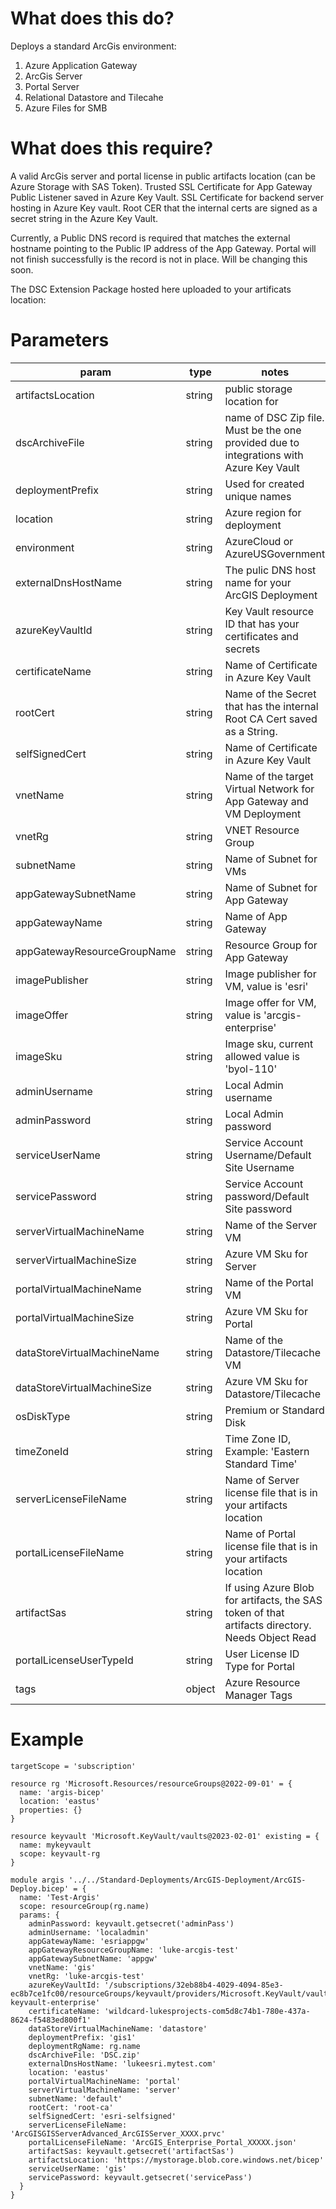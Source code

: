 # What does this do?
Deploys a standard ArcGis environment:
1. Azure Application Gateway
2. ArcGis Server
3. Portal Server
4. Relational Datastore and Tilecahe
5. Azure Files for SMB

# What does this require?
A valid ArcGis server and portal license in public artifacts location (can be Azure Storage with SAS Token).  Trusted SSL Certificate for App Gateway Public Listener saved in Azure Key Vault.  SSL Certificate for backend server hosting in Azure Key vault.  Root CER that the internal certs are signed as a secret string in the Azure Key Vault.

Currently, a Public DNS record is required that matches the external hostname pointing to the Public IP address of the App Gateway.  Portal will not finish successfully is the record is not in place.  Will be changing this soon.

The DSC Extension Package hosted here uploaded to your artificats location:

# Parameters
param | type | notes
------|------|------
artifactsLocation | string | public storage location for
dscArchiveFile | string | name of DSC Zip file.  Must be the one provided due to integrations with Azure Key Vault
deploymentPrefix | string | Used for created unique names
location | string | Azure region for deployment
environment | string | AzureCloud or AzureUSGovernment
externalDnsHostName | string | The pulic DNS host name for your ArcGIS Deployment
azureKeyVaultId | string | Key Vault resource ID that has your certificates and secrets
certificateName | string | Name of Certificate in Azure Key Vault
rootCert | string | Name of the Secret that has the internal Root CA Cert saved as a String.  
selfSignedCert | string | Name of Certificate in Azure Key Vault
vnetName | string | Name of the target Virtual Network for App Gateway and VM Deployment
vnetRg | string | VNET Resource Group
subnetName | string | Name of Subnet for VMs
appGatewaySubnetName | string | Name of Subnet for App Gateway
appGatewayName | string | Name of App Gateway
appGatewayResourceGroupName | string | Resource Group for App Gateway
imagePublisher | string | Image publisher for VM, value is 'esri'
imageOffer | string | Image offer for VM, value is 'arcgis-enterprise'
imageSku | string | Image sku, current allowed value is 'byol-110'
adminUsername | string | Local Admin username
adminPassword | string | Local Admin password
serviceUserName | string | Service Account Username/Default Site Username
servicePassword | string | Service Account password/Default Site password
serverVirtualMachineName | string | Name of the Server VM
serverVirtualMachineSize | string | Azure VM Sku for Server
portalVirtualMachineName | string | Name of the Portal VM
portalVirtualMachineSize | string | Azure VM Sku for Portal
dataStoreVirtualMachineName | string | Name of the Datastore/Tilecache VM
dataStoreVirtualMachineSize | string | Azure VM Sku for Datastore/Tilecache
osDiskType | string | Premium or Standard Disk
timeZoneId | string | Time Zone ID, Example: 'Eastern Standard Time'
serverLicenseFileName | string | Name of Server license file that is in your artifacts location
portalLicenseFileName | string | Name of Portal license file that is in your artifacts location
artifactSas | string | If using Azure Blob for artifacts, the SAS token of that artifacts directory.  Needs Object Read
portalLicenseUserTypeId | string | User License ID Type for Portal
tags | object | Azure Resource Manager Tags

# Example

```bicep
targetScope = 'subscription'

resource rg 'Microsoft.Resources/resourceGroups@2022-09-01' = {
  name: 'argis-bicep'
  location: 'eastus'
  properties: {}  
}

resource keyvault 'Microsoft.KeyVault/vaults@2023-02-01' existing = {
  name: mykeyvault
  scope: keyvault-rg
}

module argis '../../Standard-Deployments/ArcGIS-Deployment/ArcGIS-Deploy.bicep' = {
  name: 'Test-Argis'
  scope: resourceGroup(rg.name)
  params: {
    adminPassword: keyvault.getsecret('adminPass')
    adminUsername: 'localadmin'
    appGatewayName: 'esriappgw' 
    appGatewayResourceGroupName: 'luke-arcgis-test' 
    appGatewaySubnetName: 'appgw' 
    vnetName: 'gis'
    vnetRg: 'luke-arcgis-test' 
    azureKeyVaultId: '/subscriptions/32eb88b4-4029-4094-85e3-ec8b7ce1fc00/resourceGroups/keyvault/providers/Microsoft.KeyVault/vaults/luke-keyvault-enterprise'
    certificateName: 'wildcard-lukesprojects-com5d8c74b1-780e-437a-8624-f5483ed800f1'
    dataStoreVirtualMachineName: 'datastore'
    deploymentPrefix: 'gis1'
    deploymentRgName: rg.name
    dscArchiveFile: 'DSC.zip'
    externalDnsHostName: 'lukeesri.mytest.com'
    location: 'eastus'
    portalVirtualMachineName: 'portal'
    serverVirtualMachineName: 'server'
    subnetName: 'default' 
    rootCert: 'root-ca'
    selfSignedCert: 'esri-selfsigned'
    serverLicenseFileName: 'ArcGISGISServerAdvanced_ArcGISServer_XXXX.prvc'
    portalLicenseFileName: 'ArcGIS_Enterprise_Portal_XXXXX.json'
    artifactSas: keyvault.getsecret('artifactSas')
    artifactsLocation: 'https://mystorage.blob.core.windows.net/bicep'
    serviceUserName: 'gis'
    servicePassword: keyvault.getsecret('servicePass') 
  }  
}
```
